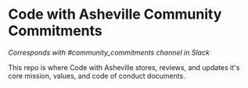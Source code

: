 # Code with Asheville Community Commitments
_Corresponds with #community_commitments channel in Slack_

This repo is where Code with Asheville stores, reviews, and updates it's core mission, values, and code of conduct documents.
